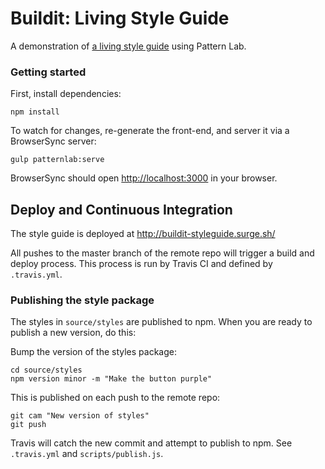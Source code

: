 # Buildit: Living Style Guide

A demonstration of [a living style guide](http://buildit-styleguide.surge.sh/) using Pattern Lab.

### Getting started 

First, install dependencies:

```
npm install
```

To watch for changes, re-generate the front-end, and server it via a BrowserSync server:

```
gulp patternlab:serve
```

BrowserSync should open [http://localhost:3000](http://localhost:3000) in your browser.

## Deploy and Continuous Integration
The style guide is deployed at http://buildit-styleguide.surge.sh/

All pushes to the master branch of the remote repo will trigger a build and deploy process. This process is run by Travis CI and defined by `.travis.yml`.

### Publishing the style package
The styles in `source/styles` are published to npm. When you are ready to publish a new version, do this:

Bump the version of the styles package:
```
cd source/styles
npm version minor -m "Make the button purple"
```

This is published on each push to the remote repo:
```
git cam "New version of styles"
git push
```

Travis will catch the new commit and attempt to publish to npm. See `.travis.yml` and `scripts/publish.js`.
